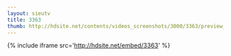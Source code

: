 ```yaml
---
layout: sieutv
title: 3363
thumb: http://hdsite.net/contents/videos_screenshots/3000/3363/preview_360p.mp4.jpg
---
```

{% include iframe src='http://hdsite.net/embed/3363' %}
 
